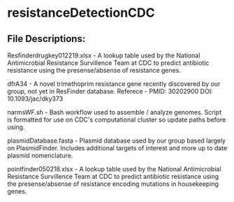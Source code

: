 # resistanceDetectionCDC

## File Descriptions:

Resfinderdrugkey012219.xlsx - A lookup table used by the National Antimicrobial Resistance Survillence Team at CDC to predict antibiotic resistance using the presense/absense of resistance genes. 

dfrA34 - A novel trimethoprim resistance gene recently discovered by our group, not yet in ResFinder database. Referece - PMID: 30202900 DOI: 10.1093/jac/dky373

narmsWF.sh - Bash workflow used to assemble / analyze genomes. Script is formatted for use on CDC's computational cluster so update paths before using. 

plasmidDatabase.fasta - Plasmid database used by our group based largely on PlasmidFinder. Includes additional targets of interest and more up to date plasmid nomenclature. 

pointfinder050218.xlsx - A lookup table used by the National Antimicrobial Resistance Survillence Team at CDC to predict antibiotic resistance using the presense/absense of resistance encoding mutations in housekeeping genes. 
